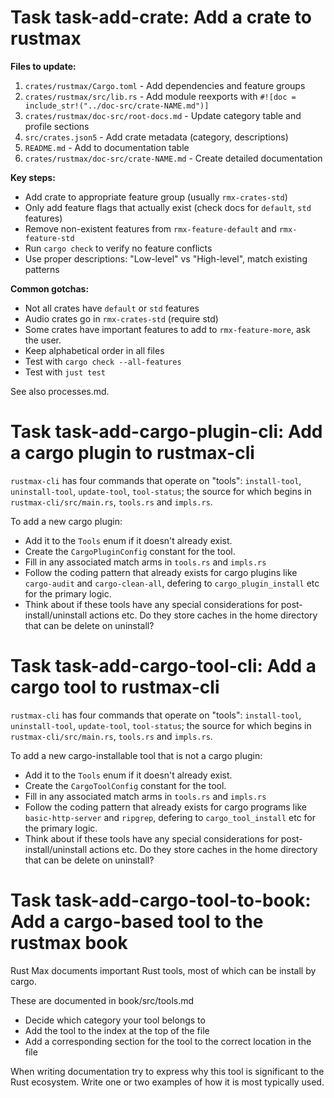 # Task task-add-crate: Add a crate to rustmax

**Files to update:**
1. `crates/rustmax/Cargo.toml` - Add dependencies and feature groups
2. `crates/rustmax/src/lib.rs` - Add module reexports with `#![doc = include_str!("../doc-src/crate-NAME.md")]`
3. `crates/rustmax/doc-src/root-docs.md` - Update category table and profile sections
4. `src/crates.json5` - Add crate metadata (category, descriptions)
5. `README.md` - Add to documentation table
6. `crates/rustmax/doc-src/crate-NAME.md` - Create detailed documentation

**Key steps:**
- Add crate to appropriate feature group (usually `rmx-crates-std`)
- Only add feature flags that actually exist (check docs for `default`, `std` features)
- Remove non-existent features from `rmx-feature-default` and `rmx-feature-std`
- Run `cargo check` to verify no feature conflicts
- Use proper descriptions: "Low-level" vs "High-level", match existing patterns

**Common gotchas:**
- Not all crates have `default` or `std` features
- Audio crates go in `rmx-crates-std` (require std)
- Some crates have important features to add to `rmx-feature-more`,
  ask the user.
- Keep alphabetical order in all files
- Test with `cargo check --all-features`
- Test with `just test`

See also processes.md.


# Task task-add-cargo-plugin-cli: Add a cargo plugin to rustmax-cli

`rustmax-cli` has four commands that operate on "tools":
`install-tool`, `uninstall-tool`, `update-tool`, `tool-status`;
the source for which begins in `rustmax-cli/src/main.rs`, `tools.rs` and `impls.rs`.

To add a new cargo plugin:

- Add it to the `Tools` enum if it doesn't already exist.
- Create the `CargoPluginConfig` constant for the tool.
- Fill in any associated match arms in `tools.rs` and `impls.rs`
- Follow the coding pattern that already exists for cargo plugins like `cargo-audit` and `cargo-clean-all`,
  defering to `cargo_plugin_install` etc for the primary logic.
- Think about if these tools have any special considerations for post-install/uninstall actions etc.
  Do they store caches in the home directory that can be delete on uninstall?


# Task task-add-cargo-tool-cli: Add a cargo tool to rustmax-cli

`rustmax-cli` has four commands that operate on "tools":
`install-tool`, `uninstall-tool`, `update-tool`, `tool-status`;
the source for which begins in `rustmax-cli/src/main.rs`, `tools.rs` and `impls.rs`.

To add a new cargo-installable tool that is not a cargo plugin:

- Add it to the `Tools` enum if it doesn't already exist.
- Create the `CargoToolConfig` constant for the tool.
- Fill in any associated match arms in `tools.rs` and `impls.rs`
- Follow the coding pattern that already exists for cargo programs like `basic-http-server` and `ripgrep`,
  defering to `cargo_tool_install` etc for the primary logic.
- Think about if these tools have any special considerations for post-install/uninstall actions etc.
  Do they store caches in the home directory that can be delete on uninstall?


# Task task-add-cargo-tool-to-book: Add a cargo-based tool to the rustmax book

Rust Max documents important Rust tools, most of which can be install by cargo.

These are documented in book/src/tools.md

- Decide which category your tool belongs to
- Add the tool to the index at the top of the file
- Add a corresponding section for the tool to the correct location in the file

When writing documentation try to express
why this tool is significant to the Rust ecosystem.
Write one or two examples of how it is most typically used.
